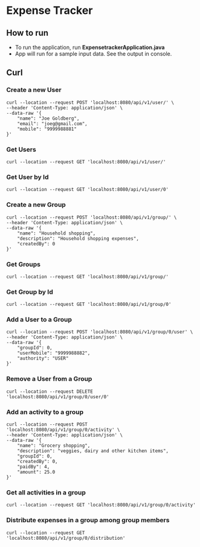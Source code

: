 # Expense Tracker

## How to run
* To run the application, run **ExpensetrackerApplication.java**
* App will run for a sample input data. See the output in console.


## Curl
### Create a new User

```
curl --location --request POST 'localhost:8080/api/v1/user/' \
--header 'Content-Type: application/json' \
--data-raw '{
    "name": "Joe Goldberg",
    "email": "joeg@gmail.com",
    "mobile": "9999988881"
}'
```

### Get Users
```
curl --location --request GET 'localhost:8080/api/v1/user/'
```

### Get User by Id
```
curl --location --request GET 'localhost:8080/api/v1/user/0'
```

### Create a new Group
```
curl --location --request POST 'localhost:8080/api/v1/group/' \
--header 'Content-Type: application/json' \
--data-raw '{
    "name": "Household shopping",
    "description": "Household shopping expenses",
    "createdBy": 0
}'
```

### Get Groups
```
curl --location --request GET 'localhost:8080/api/v1/group/'
```

### Get Group by Id
```
curl --location --request GET 'localhost:8080/api/v1/group/0'
```

### Add a User to a Group
```
curl --location --request POST 'localhost:8080/api/v1/group/0/user' \
--header 'Content-Type: application/json' \
--data-raw '{
    "groupId": 0,
    "userMobile": "9999988882",
    "authority": "USER"
}'
```

### Remove a User from a Group
```
curl --location --request DELETE 'localhost:8080/api/v1/group/0/user/0'
```

### Add an activity to a group
```
curl --location --request POST 'localhost:8080/api/v1/group/0/activity' \
--header 'Content-Type: application/json' \
--data-raw '{
    "name": "Grocery shopping",
    "description": "veggies, dairy and other kitchen items",
    "groupId": 0,
    "createdBy": 0,
    "paidBy": 4,
    "amount": 25.0
}'
```

### Get all activities in a group
```
curl --location --request GET 'localhost:8080/api/v1/group/0/activity'
```

### Distribute expenses in a group among group members
```
curl --location --request GET 'localhost:8080/api/v1/group/0/distribution'
```
